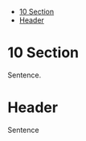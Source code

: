 
- <a href="#10-section" id="toc-10-section">10 Section</a>
- <a href="#header" id="toc-header">Header</a>

# 10 Section

Sentence.

# Header

Sentence
